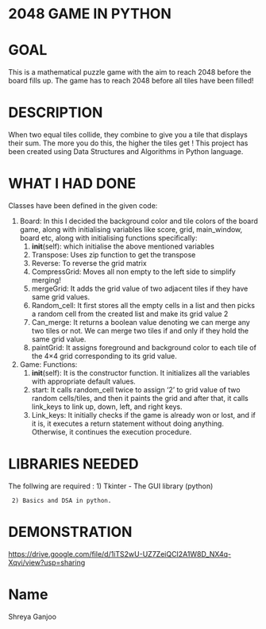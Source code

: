 # 2048 GAME IN PYTHON 

# GOAL

This is a mathematical puzzle game with the aim to reach 2048 before the board fills up. The game has to reach 2048 before all tiles have been filled!

# DESCRIPTION

 When two equal tiles collide, they combine to give you a tile that displays their sum. The more you do this, the higher the tiles get !
 This project has been created using Data Structures and Algorithms in Python language. 

# WHAT I HAD DONE

Classes have been defined in the given code: 
   1) Board: 
   In this I decided the background color and tile colors of the board game, along with initialising variables like score, grid, main_window, board etc,
   along with initialising functions specifically: 
      1) __init__(self): which initialise the above mentioned variables
      2) Transpose: Uses zip function to get the transpose 
      3) Reverse: To reverse the grid matrix 
      4) CompressGrid: Moves all non empty to the left side to simplify merging! 
      5) mergeGrid: It adds the grid value of two adjacent tiles if they have same grid values.
      6) Random_cell: It first stores all the empty cells in a list and then picks a random cell from the created list and make its grid value 2
      7) Can_merge: It returns a boolean value denoting we can merge any two tiles or not. We can merge two tiles if and only if they hold the same grid value.
      8) paintGrid: It assigns foreground and background color to each tile of the 4×4 grid corresponding to its grid value.
   2) Game: 
   Functions:
      1) __init__(self): It is the constructor function. It initializes all the variables with appropriate default values.
      2) start: It calls random_cell twice to assign ‘2’ to grid value of two random cells/tiles,
         and then it paints the grid and after that, it calls link_keys to link up, down, left, and right keys.
      3) Link_keys: It initially checks if the game is already won or lost, and if it is, it executes a return statement without doing anything. 
         Otherwise, it continues the execution procedure. 

# LIBRARIES NEEDED

The follwing are required :
     1) Tkinter - The GUI library (python)
     
     2) Basics and DSA in python. 
     
     
# DEMONSTRATION 

https://drive.google.com/file/d/1iTS2wU-UZ7ZeiQCI2A1W8D_NX4q-Xqvi/view?usp=sharing


# Name
 Shreya Ganjoo
